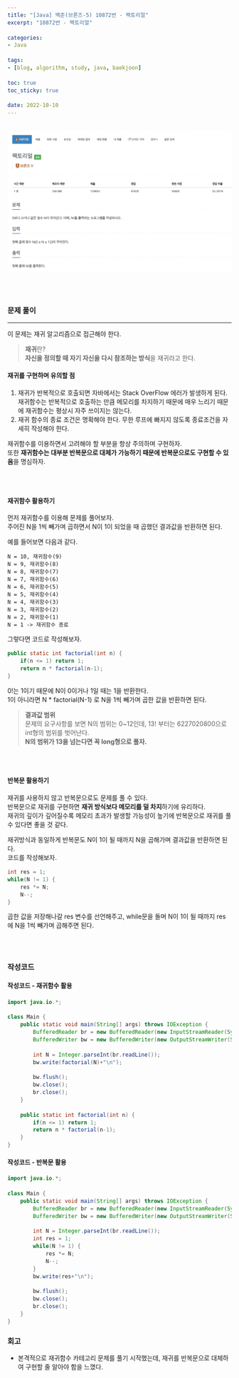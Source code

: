```yaml
--- 
title: "[Java] 백준(브론즈-5) 10872번 - 팩토리얼" 
excerpt: "10872번 - 팩토리얼" 

categories: 
- Java

tags:
- [blog, algorithm, study, java, baekjoon]

toc: true
toc_sticky: true

date: 2022-10-10
--- 
```


<br>

<center><img src="/assets/images/baekjoon/10872.png"></center>

<br><br>

### 문제 풀이
---
이 문제는 재귀 알고리즘으로 접근해야 한다.

> **재귀**란? <br>
**자신을 정의할 때 자기 자신을 다시 참조하는 방식**을 재귀라고 한다.

#### 재귀를 구현하며 유의할 점
1. 재귀가 반복적으로 호출되면 자바에서는 Stack OverFlow 에러가 발생하게 된다. 재귀함수는 반복적으로 호출하는 만큼 메모리를 차지하기 때문에 매우 느리기 때문에 재귀함수는 평상시 자주 쓰이지는 않는다.
2. 재귀 함수의 종료 조건은 명확해야 한다. 무한 루프에 빠지지 않도록 종료조건을 자세히 작성해야 한다.

재귀함수를 이용하면서 고려해야 할 부분을 항상 주의하며 구현하자. <br>
또한 **재귀함수는 대부분 반복문으로 대체가 가능하기 때문에 반복문으로도 구현할 수 있음**을 명심하자.

<br><br>

#### 재귀함수 활용하기
먼저 재귀함수를 이용해 문제를 풀어보자. <br>
주어진 N을 1씩 빼가며 곱하면서 N이 1이 되었을 때 곱했던 결과값을 반환하면 된다.

예를 들어보면 다음과 같다.
```
N = 10, 재귀함수(9)
N = 9, 재귀함수(8)
N = 8, 재귀함수(7)
N = 7, 재귀함수(6)
N = 6, 재귀함수(5)
N = 5, 재귀함수(4)
N = 4, 재귀함수(3)
N = 3, 재귀함수(2)
N = 2, 재귀함수(1)
N = 1 -> 재귀함수 종료
```

그렇다면 코드로 작성해보자.
```java
public static int factorial(int n) {
    if(n <= 1) return 1;
    return n * factorial(n-1);
}
```
0!는 1이기 때문에 N이 0이거나 1일 때는 1을 반환한다. <br>
1이 아니라면 N * factorial(N-1) 로 N을 1씩 빼가며 곱한 값을 반환하면 된다. <br>

> **결과값 범위** <br>
문제의 요구사항를 보면 N의 범위는 0~12인데, 13! 부터는 6227020800으로 int형의 범위를 벗어난다. <br>
**N의 범위가 13을 넘는다면 꼭 long형으로 풀자.**


<br><br>

#### 반복문 활용하기
재귀를 사용하지 않고 반복문으로도 문제를 풀 수 있다. <br>
반복문으로 재귀를 구현하면 **재귀 방식보다 메모리를 덜 차지**하기에 유리하다. <br>
재귀의 깊이가 깊어질수록 메모리 초과가 발생할 가능성이 높기에 반복문으로 재귀를 풀 수 있다면 좋을 것 같다. 

재귀방식과 동일하게 반복문도 N이 1이 될 때까지 N을 곱해가며 결과값을 반환하면 된다. <br>
코드를 작성해보자.

```java
int res = 1;
while(N != 1) {
    res *= N;
    N--;
}
```
곱한 값을 저장해나갈 res 변수를 선언해주고, while문을 돌며 N이 1이 될 때까지 res에 N을 1씩 빼가며 곱해주면 된다.

<br><br>

### 작성코드
#### 작성코드 - 재귀함수 활용
```java
import java.io.*;

class Main {
    public static void main(String[] args) throws IOException {
        BufferedReader br = new BufferedReader(new InputStreamReader(System.in));
        BufferedWriter bw = new BufferedWriter(new OutputStreamWriter(System.out));

        int N = Integer.parseInt(br.readLine());
        bw.write(factorial(N)+"\n");
        
        bw.flush();
        bw.close();
        br.close();
    }

    public static int factorial(int n) {
        if(n <= 1) return 1;
        return n * factorial(n-1);
    }
}
```

#### 작성코드 - 반복문 활용
```java
import java.io.*;

class Main {
    public static void main(String[] args) throws IOException {
        BufferedReader br = new BufferedReader(new InputStreamReader(System.in));
        BufferedWriter bw = new BufferedWriter(new OutputStreamWriter(System.out));

        int N = Integer.parseInt(br.readLine());
        int res = 1;
        while(N != 1) {
            res *= N;
            N--;
        }
        bw.write(res+"\n");
        
        bw.flush();
        bw.close();
        br.close();
    }
}
```

### 회고
- 본격적으로 재귀함수 카테고리 문제를 풀기 시작했는데, 재귀를 반복문으로 대체하여 구현할 줄 알아야 함을 느꼈다.